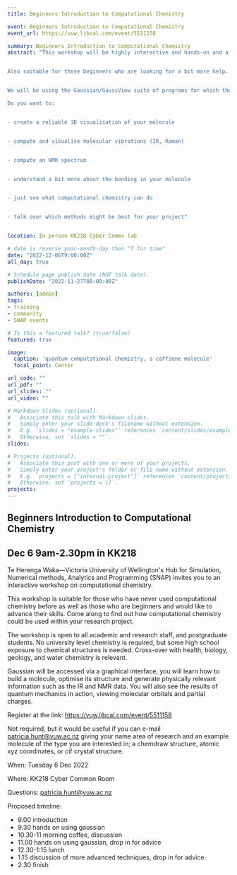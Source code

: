```yaml
---
title: Beginners Introduction to Computational Chemistry

event: Beginners Introduction to Computational Chemistry
event_url: https://vuw.libcal.com/event/5511158

summary: Beginners Introduction to Computational Chemistry
abstract: "This workshop will be highly interactive and hands-on and aimed at those who have not yet tried computational chemistry on molecules.  You don't need to be a chemist!  High-school chemistry or biology is enough.


Also suitable for those beginners who are looking for a bit more help.  Do you already have the basics and want to talk through a project or problems, come along for some expert advice!


We will be using the Gaussian/GaussView suite of programs for which the University has a site license.  We will also talk about where quantum chemical computational chemistry can be useful, and where/what other computational chemistry methods are possible.  

Do you want to:


- create a reliable 3D visualisation of your molecule


- compute and visualise molecular vibrations (IR, Raman)


- compute an NMR spectrum


- understand a bit more about the bonding in your molecule


- just see what computational chemistry can do


- talk over which methods might be best for your project"


location: In person KK218 Cyber Comms lab

# date is reverse year-month-day then "T for time"
date: "2022-12-06T9:00:00Z"
all_day: true

# Schedule page publish date (NOT talk date).
publishDate: "2022-11-27T00:00:00Z"

authors: [admin]
tags:
- training
- community
- SNAP events

# Is this a featured talk? (true/false)
featured: true

image:
  caption: 'quantum computational chemistry, a caffiene molecule'
  focal_point: Center

url_code: ""
url_pdf: ""
url_slides: ""
url_video: ""

# Markdown Slides (optional).
#   Associate this talk with Markdown slides.
#   Simply enter your slide deck's filename without extension.
#   E.g. `slides = "example-slides"` references `content/slides/example-slides.md`.
#   Otherwise, set `slides = ""`.
slides:

# Projects (optional).
#   Associate this post with one or more of your projects.
#   Simply enter your project's folder or file name without extension.
#   E.g. `projects = ["internal-project"]` references `content/project/deep-learning/index.md`.
#   Otherwise, set `projects = []`.
projects:
---
```


## Beginners Introduction to Computational Chemistry 

## Dec 6 9am-2.30pm in KK218

Te Herenga Waka—Victoria University of Wellington's Hub for Simulation, Numerical methods, Analytics and Programming (SNAP) invites you to an interactive workshop on computational chemistry.

This workshop is suitable for those who have never used computational chemistry before as well as those who are beginners and would like to advance their skills.  Come along to find out how computational chemistry could be used within your research project. 

The workshop is open to all academic and research staff, and postgraduate students.  No university level chemistry is required, but some high school exposure to chemical structures is needed.  Cross-over with health, biology, geology, and water chemistry is relevant.

Gaussian will be accessed via a graphical interface, you will learn how to build a molecule, optimise its structure and generate physically relevant information such as the IR and NMR data.  You will also see the results of quantum mechanics in action, viewing molecular orbitals and partial charges.

Register at the link:  https://vuw.libcal.com/event/5511158

Not required, but it would be useful if you can e-mail <a href="mailto:patricia.hunt@vuw.ac.nz">patricia.hunt@vuw.ac.nz</a> giving your name area of research and an example molecule of the type you are interested in; a chemdraw structure, atomic xyz coordinates, or cif crystal structure.

When: Tuesday 6 Dec 2022

Where: KK218 Cyber Common Room

Questions: <a href="mailto:patricia.hunt@vuw.ac.nz">patricia.hunt@vuw.ac.nz</a>

Proposed timeline: 

- 9.00 introduction
- 9.30 hands on using gaussian
- 10.30-11 morning coffee, discussion
- 11.00 hands on using gaussian, drop in for advice
- 12.30-1:15 lunch
- 1.15 discussion of more advanced techniques, drop in for advice
- 2.30 finish

